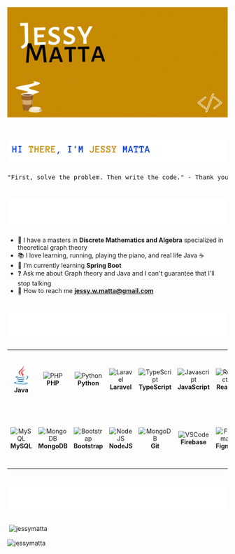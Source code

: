 <img src="./assets/newbanner.gif"/>

# <img src="./assets/name.png"/>

<pre>"First, solve the problem. Then write the code." - Thank you <img src="https://cdn.jsdelivr.net/gh/devicons/devicon/icons/google/google-original.svg" 
width="18"
height="18"
alt="Google"/> for the quote </h3>
</pre>

# <img src="./assets/aboutme.gif"/>

- 🎲 I have a masters in **Discrete Mathematics and Algebra** specialized in theoretical graph theory
- 📚 I love learning, running, playing the piano, and real life Java ☕ <!-- <img align="right" src="./plane.gif" width=150px height=150px/>-->
- 📗 I’m currently learning **Spring Boot**
- ❓ Ask me about Graph theory and Java and I can't guarantee that I'll stop talking
- 📧 How to reach me **jessy.w.matta@gmail.com**

# <img src="./assets/languages.gif"/>

<table>
  <tr>
    <td align="center" height="130" width="130">
      <img
        src="https://raw.githubusercontent.com/devicons/devicon/master/icons/java/java-original.svg"
        width="45"
        height="45"
        alt="Java"
      />
      <br /><strong>Java</strong>
    </td>
    <td align="center" height="130" width="130">
      <img
        src="https://cdn.jsdelivr.net/gh/devicons/devicon/icons/php/php-original.svg"
        width="45"
        height="45"
        alt="PHP"
      />
      <br /><strong>PHP</strong>
    </td>
    <td align="center" height="130" width="130">
      <img
        src="https://cdn.jsdelivr.net/gh/devicons/devicon/icons/python/python-original.svg"
        width="45"
        height="45"
        alt="Python"
      />
      <br /><strong>Python</strong>
    </td>
    <td align="center" height="130" width="130">
      <img
        src="https://cdn.jsdelivr.net/gh/devicons/devicon/icons/laravel/laravel-plain.svg"
        width="45"
        height="45"
        alt="Laravel"
      />
      <br /><strong>Laravel<strong>
    </td>
    <td align="center" height="130" width="130">
      <img
        src="https://cdn.jsdelivr.net/gh/devicons/devicon/icons/typescript/typescript-original.svg"
        width="45"
        height="45"
        alt="TypeScript"
      />
      <br /><strong>TypeScript</strong>
    </td>
      <td align="center" height="130" width="130">
      <img
        src="https://cdn.jsdelivr.net/gh/devicons/devicon/icons/javascript/javascript-plain.svg"
        width="45"
        height="45"
        alt="Javascript"
      />
      <br /><strong>JavaScript</strong>
    </td>
    <td align="center" height="130" width="130">
      <img src="https://cdn.jsdelivr.net/gh/devicons/devicon/icons/react/react-original.svg"
        width="45"
        height="45"
        alt="React"
      />
      <br /><strong>React</strong>
    </td>
        <td align="center" height="130" width="130">
      <img
        src="https://cdn.jsdelivr.net/gh/devicons/devicon/icons/electron/electron-original.svg"
        width="45"
        height="45"
        alt="Electron"
      />
      <br /><strong>Electron</strong>
    </td>
  </tr>
  
  <tr>
     <td align="center" height="130" width="130">
      <img
        src="https://cdn.jsdelivr.net/gh/devicons/devicon/icons/mysql/mysql-original.svg"
        width="45"
        height="45"
        alt="MySQL"
      />
      <br /><strong>MySQL</strong>
    </td>
    <td align="center" height="130" width="130">
      <img
        src="https://cdn.jsdelivr.net/gh/devicons/devicon/icons/mongodb/mongodb-original.svg"
        width="45"
        height="45"
        alt="MongoDB"
      />
      <br /><strong>MongoDB</strong>
      </td>
    <td align="center" height="130" width="130">
      <img
        src="https://cdn.jsdelivr.net/gh/devicons/devicon/icons/bootstrap/bootstrap-original.svg"
        width="45"
        height="45"
        alt="Bootstrap"
      />
      <br /><strong>Bootstrap</strong>
    </td>
    <td align="center" height="130" width="130">
      <img
        src="https://cdn.jsdelivr.net/gh/devicons/devicon/icons/nodejs/nodejs-original-wordmark.svg"
        width="45"
        height="45"
        alt="NodeJS"
      />
      <br /><strong>NodeJS</strong>
    </td>
    <td align="center" height="130" width="130">
      <img
        src="https://www.vectorlogo.zone/logos/git-scm/git-scm-icon.svg"
        width="45"
        height="45"
        alt="MongoDB"
      />
      <br /><strong>Git</strong>
    </td>
    <td align="center" height="130" width="130">
      <img
        src="https://cdn.jsdelivr.net/gh/devicons/devicon/icons/firebase/firebase-plain-wordmark.svg"
        width="45"
        height="45"
        alt="VSCode"
      />
      <br /><strong>Firebase</strong>
      </td>
    <td align="center" height="130" width="130">
      <img
        src="https://cdn.jsdelivr.net/gh/devicons/devicon/icons/figma/figma-original.svg"
        width="45"
        height="45"
        alt="Figma"
      />
      <br /><strong>Figma</strong>
    </td>
    <td align="center" height="130" width="130">
      <img
        src="https://www.vectorlogo.zone/logos/getpostman/getpostman-icon.svg"
        width="45"
        height="45"
        alt="Postman"
      />
      <br /><strong>Postman</strong>
    </td>
  </tr>
</table>

<!-- <p align="left"> <a href="https://www.w3schools.com/cpp/" target="_blank" rel="noreferrer"> <img src="https://raw.githubusercontent.com/devicons/devicon/master/icons/cplusplus/cplusplus-original.svg" alt="cplusplus" width="40" height="40"/> </a> <a href="https://git-scm.com/" target="_blank" rel="noreferrer"> <img src="https://www.vectorlogo.zone/logos/git-scm/git-scm-icon.svg" alt="git" width="40" height="40"/> </a> <a href="https://www.java.com" target="_blank" rel="noreferrer"> <img src="https://raw.githubusercontent.com/devicons/devicon/master/icons/java/java-original.svg" alt="java" width="40" height="40"/> </a> <a href="https://www.python.org" target="_blank" rel="noreferrer"> <img src="https://raw.githubusercontent.com/devicons/devicon/master/icons/python/python-original.svg" alt="python" width="40" height="40"/> </a> </p> -->

# <img src="./assets/stats.gif"/>

<p>&nbsp;<img align="center" src="https://github-readme-stats.vercel.app/api?username=jessymatta&show_icons=true&locale=en" alt="jessymatta" /></p>

<p><img align="center" src="https://github-readme-streak-stats.herokuapp.com/?user=jessymatta&" alt="jessymatta" /></p>

